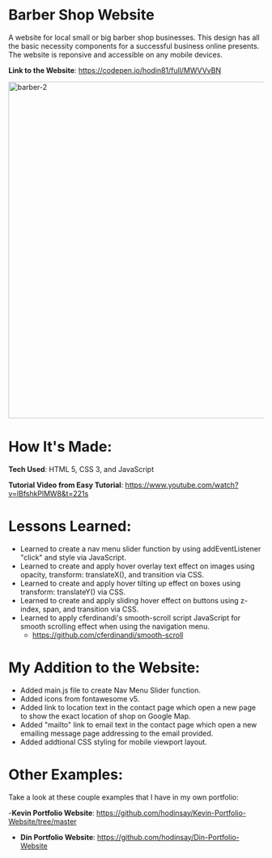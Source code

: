 # Barber Shop Website

A website for local small or big barber shop businesses. This design has all the basic necessity components for a successful business online presents. The website is reponsive and accessible on any mobile devices. 

**Link to the Website**: https://codepen.io/hodin81/full/MWVVvBN

<img width="664" alt="barber-2" src="https://user-images.githubusercontent.com/100463706/190225550-c78e40c8-c0c5-4c80-b4ce-4fa4de52f37f.png">

# How It's Made: 

**Tech Used**: HTML 5, CSS 3, and JavaScript

**Tutorial Video from Easy Tutorial**: https://www.youtube.com/watch?v=lBfshkPlMW8&t=221s

# Lessons Learned:

- Learned to create a nav menu slider function by using addEventListener "click" and style via JavaScript.
- Learned to create and apply hover overlay text effect on images using opacity, transform: translateX(), and transition via CSS. 
- Learned to create and apply hover tilting up effect on boxes using transform: translateY() via CSS.
- Learned to create and apply sliding hover effect on buttons using z-index, span, and transition via CSS.
- Learned to apply cferdinandi's smooth-scroll script JavaScript for smooth scrolling effect when using the navigation menu. 
  - https://github.com/cferdinandi/smooth-scroll 

# My Addition to the Website:

- Added main.js file to create Nav Menu Slider function.
- Added icons from fontawesome v5. 
- Added link to location text in the contact page which open a new page to show the exact location of shop on Google Map.
- Added "mailto" link to email text in the contact page which open a new emailing message page addressing to the email provided.  
- Added addtional CSS styling for mobile viewport layout.

# Other Examples: 

Take a look at these couple examples that I have in my own portfolio:

-**Kevin Portfolio Website**: https://github.com/hodinsay/Kevin-Portfolio-Website/tree/master
- **Din Portfolio Website**: https://github.com/hodinsay/Din-Portfolio-Website

